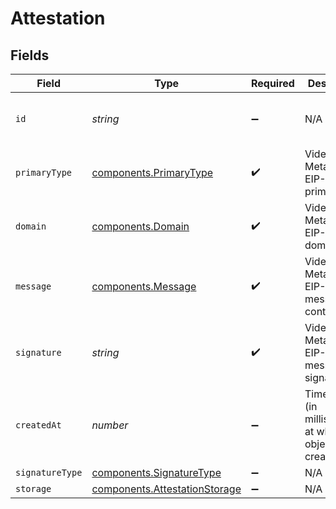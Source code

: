 # Attestation


## Fields

| Field                                                                          | Type                                                                           | Required                                                                       | Description                                                                    | Example                                                                        |
| ------------------------------------------------------------------------------ | ------------------------------------------------------------------------------ | ------------------------------------------------------------------------------ | ------------------------------------------------------------------------------ | ------------------------------------------------------------------------------ |
| `id`                                                                           | *string*                                                                       | :heavy_minus_sign:                                                             | N/A                                                                            | 5b9e63bb-6fd0-4bea-aff2-cc5d4eb9cad0                                           |
| `primaryType`                                                                  | [components.PrimaryType](../../models/components/primarytype.md)               | :heavy_check_mark:                                                             | Video Metadata EIP-712 primaryType                                             |                                                                                |
| `domain`                                                                       | [components.Domain](../../models/components/domain.md)                         | :heavy_check_mark:                                                             | Video Metadata EIP-712 domain                                                  |                                                                                |
| `message`                                                                      | [components.Message](../../models/components/message.md)                       | :heavy_check_mark:                                                             | Video Metadata EIP-712 message content                                         |                                                                                |
| `signature`                                                                    | *string*                                                                       | :heavy_check_mark:                                                             | Video Metadata EIP-712 message signature                                       | 0                                                                              |
| `createdAt`                                                                    | *number*                                                                       | :heavy_minus_sign:                                                             | Timestamp (in milliseconds) at which the object was created                    | 1587667174725                                                                  |
| `signatureType`                                                                | [components.SignatureType](../../models/components/signaturetype.md)           | :heavy_minus_sign:                                                             | N/A                                                                            |                                                                                |
| `storage`                                                                      | [components.AttestationStorage](../../models/components/attestationstorage.md) | :heavy_minus_sign:                                                             | N/A                                                                            |                                                                                |
